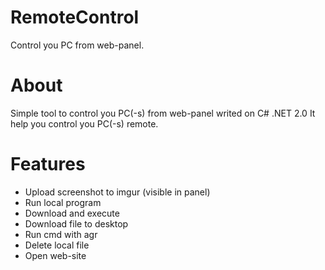 # RemoteControl
Control you PC from web-panel.

# About
Simple tool to control you PC(-s) from web-panel writed on C# .NET 2.0
It help you control you PC(-s) remote.

# Features
- Upload screenshot to imgur (visible in panel)
- Run local program
- Download and execute
- Download file to desktop
- Run cmd with agr
- Delete local file
- Open web-site
